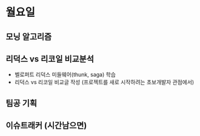 # 월요일

## 모닝 알고리즘

## 리덕스 vs 리코일 비교분석
* 벨로퍼트 리덕스 미들웨어(thunk, saga) 학습
* 리덕스 vs 리코일 비교글 작성 (프로젝트를 새로 시작하려는 초보개발자 관점에서)

## 팀공 기획

## 이슈트래커 (시간남으면)
